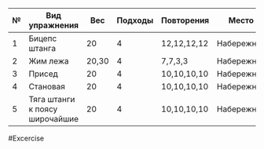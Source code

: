 
| №   | Вид упражнения                 | Вес   | Подходы | Повторения  | Место      |
| --- | ------------------------------ | ----- | ------- | ----------- | ---------- |
| 1   | Бицепс штанга                  | 20    | 4       | 12,12,12,12 | Набережная |
| 2   | Жим лежа                       | 20,30 | 4       | 7,7,3,3     | Набережная |
| 3   | Присед                         | 20    | 4       | 10,10,10,10 | Набережная |
| 4   | Становая                       | 20    | 4       | 10,10,10,10 | Набережная |
| 5   | Тяга штанги к поясу широчайшие | 20    | 4       | 10,10,10,10 | Набережная |

#Excercise
